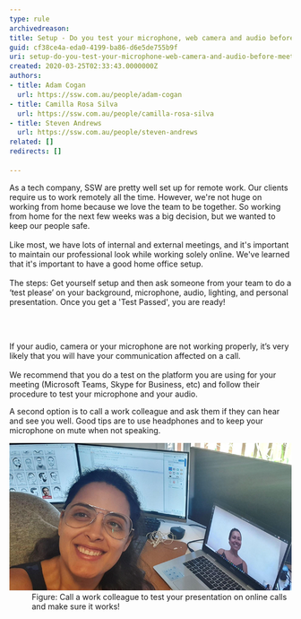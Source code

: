 ```yaml
---
type: rule
archivedreason: 
title: Setup - Do you test your microphone, web camera and audio before meetings?
guid: cf38ce4a-eda0-4199-ba86-d6e5de755b9f
uri: setup-do-you-test-your-microphone-web-camera-and-audio-before-meetings
created: 2020-03-25T02:33:43.0000000Z
authors:
- title: Adam Cogan
  url: https://ssw.com.au/people/adam-cogan
- title: Camilla Rosa Silva
  url: https://ssw.com.au/people/camilla-rosa-silva
- title: Steven Andrews
  url: https://ssw.com.au/people/steven-andrews
related: []
redirects: []

---
```



<p class="ssw15-rteElement-P">​As a tech company, SSW are pretty well set up for remote work. Our clients require us to work remotely all the time. However, we're not huge on working from home because we love the team to be together. So working from home for the next few weeks was a big decision, but we wanted to keep our people safe.<br> <br>Like most, we have lots of internal and external meetings, and it's important to maintain our professional look while working solely online. We've learned that it's important to have a good home office setup.<br> <br>The steps: Get yourself setup and then ask someone from your team to do a ‘test please’ on your background, microphone, audio, lighting, and personal presentation. Once you get a 'Test Passed', you are ready!​<br></p>
<br><excerpt class='endintro'></excerpt><br>
<p>​If your audio, camera or your microphone are not​ working properly, it’s very likely that you will have your communication affected on a call.<br><br>We recommend that you do a test on the platform you are using for your meeting (Microsoft Teams, Skype for Business, etc) and follow their procedure to test your microphone and your audio.</p><p>A second option is to call a work colleague and ask them if they can hear and see you well. Good tips are to use headphones and to keep your microphone on mute when not speaking. ​<br></p><dl class="image"><dt>
      <img src="test-call.png" alt="test-call.png" />
   </dt><dd>Figure: Call a work colleague to test your presentation on online calls and make sure it works!<br></dd></dl>
<div class="ms-rtestate-read ms-rte-wpbox"><div class="ms-rtestate-notify  ms-rtestate-read e0a6ff57-17ba-4158-ac7e-bd852d81c573" id="div_e0a6ff57-17ba-4158-ac7e-bd852d81c573"></div><div id="vid_e0a6ff57-17ba-4158-ac7e-bd852d81c573" style="display:none;"></div></div>​​<br>


